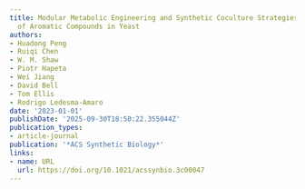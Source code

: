 ```yaml
---
title: Modular Metabolic Engineering and Synthetic Coculture Strategies for the Production
  of Aromatic Compounds in Yeast
authors:
- Huadong Peng
- Ruiqi Chen
- W. M. Shaw
- Piotr Hapeta
- Wei Jiang
- David Bell
- Tom Ellis
- Rodrigo Ledesma‐Amaro
date: '2023-01-01'
publishDate: '2025-09-30T18:50:22.355044Z'
publication_types:
- article-journal
publication: '*ACS Synthetic Biology*'
links:
- name: URL
  url: https://doi.org/10.1021/acssynbio.3c00047
---
```

